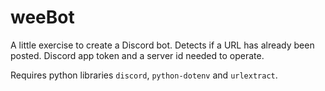 # weeBot

A little exercise to create a Discord bot. Detects if a URL has already been posted. Discord app token and a server id needed to operate. 

Requires python libraries `discord`, `python-dotenv` and `urlextract`.

